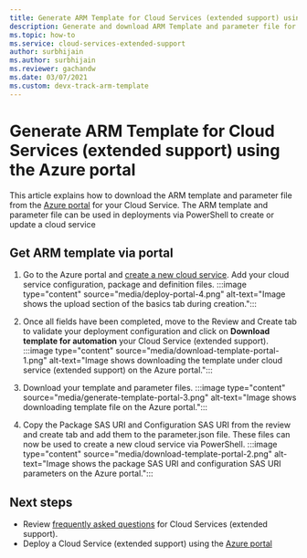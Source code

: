 ```yaml
---
title: Generate ARM Template for Cloud Services (extended support) using the Azure portal
description: Generate and download ARM Template and parameter file for Cloud Services (extended support) using the Azure portal
ms.topic: how-to
ms.service: cloud-services-extended-support
author: surbhijain
ms.author: surbhijain
ms.reviewer: gachandw
ms.date: 03/07/2021
ms.custom: devx-track-arm-template
---
```


# Generate ARM Template for Cloud Services (extended support) using the Azure portal

This article explains how to download the ARM template and parameter file from the [Azure portal](https://portal.azure.com) for your Cloud Service. The ARM template and parameter file can be used in deployments via PowerShell to create or update a cloud service

## Get ARM template via portal

  1. Go to the Azure portal and [create a new cloud service](deploy-portal.md). Add your cloud service configuration, package and definition files. 
    :::image type="content" source="media/deploy-portal-4.png" alt-text="Image shows the upload section of the basics tab during creation.":::
  
  2. Once all fields have been completed, move to the Review and Create tab to validate your deployment configuration and click on **Download template for automation** your Cloud Service (extended support).
    :::image type="content" source="media/download-template-portal-1.png" alt-text="Image shows downloading the template under cloud service (extended support) on the Azure portal.":::
  
  3. Download your template and parameter files. 
    :::image type="content" source="media/generate-template-portal-3.png" alt-text="Image shows downloading template file on the Azure portal.":::
  
  4. Copy the Package SAS URI and Configuration SAS URI from the review and create tab and add them to the parameter.json file. These files can now be used to create a new cloud service via PowerShell.
    :::image type="content" source="media/download-template-portal-2.png" alt-text="Image shows the package SAS URI and configuration SAS URI parameters on the Azure portal.":::
  
## Next steps 
- Review [frequently asked questions](faq.yml) for Cloud Services (extended support).
- Deploy a Cloud Service (extended support) using the [Azure portal](deploy-portal.md)
  
